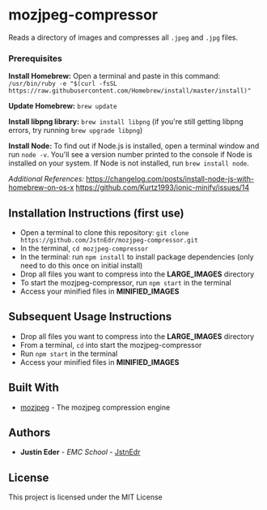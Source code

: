 # mozjpeg-compressor

Reads a directory of images and compresses all `.jpeg` and `.jpg` files.

### Prerequisites

**Install Homebrew:** Open a terminal and paste in this command: `/usr/bin/ruby -e "$(curl -fsSL https://raw.githubusercontent.com/Homebrew/install/master/install)"`

**Update Homebrew:** `brew update`

**Install libpng library:** `brew install libpng` (if you're still getting libpng errors, try running `brew upgrade libpng`)

**Install Node:** To find out if Node.js is installed, open a terminal window and run `node -v`. You'll see a version number printed to the console if Node is installed on your system. If Node is not installed, run `brew install node`.

*Additional References:*
https://changelog.com/posts/install-node-js-with-homebrew-on-os-x
https://github.com/Kurtz1993/ionic-minify/issues/14

## Installation Instructions (first use)

* Open a terminal to clone this repository: `git clone https://github.com/JstnEdr/mozjpeg-compressor.git`
* In the terminal, `cd mozjpeg-compressor`
* In the terminal: run `npm install` to install package dependencies (only need to do this once on initial install)
* Drop all files you want to compress into the **LARGE_IMAGES** directory
* To start the mozjpeg-compressor, run `npm start` in the terminal
* Access your minified files in **MINIFIED_IMAGES**

## Subsequent Usage Instructions

* Drop all files you want to compress into the **LARGE_IMAGES** directory
* From a terminal, `cd` into start the mozjpeg-compressor
* Run `npm start` in the terminal
* Access your minified files in **MINIFIED_IMAGES**

## Built With

* [mozjpeg](https://www.npmjs.com/package/mozjpeg) - The mozjpeg compression engine

## Authors

* **Justin Eder** - *EMC School* - [JstnEdr](https://github.com/JstnEdr)

## License

This project is licensed under the MIT License
